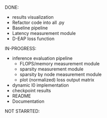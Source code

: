DONE:
- results visualization
- Refactor code into all .py
- Baseline pipeline
- Latency measurement module
- D-EAP loss function

IN-PROGRESS: 
- inference evaluation pipeline
  - FLOPS/memory measurement module
  - sparsity measurement module
  - sparsity by node measurement module
  - plot (normalized) loss output matrix
- dynamic l0 implementation
- checkpoint results
- README
- Documentation

NOT STARRTED: